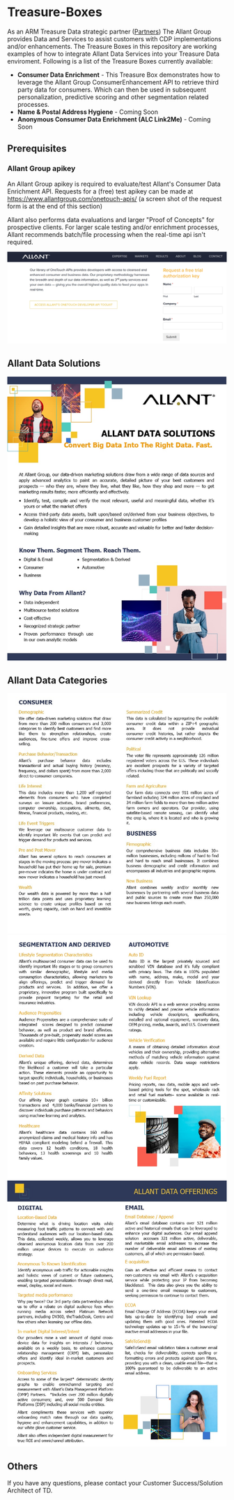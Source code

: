 # Treasure-Boxes
  As an ARM Treasure Data strategic partner (<a href="https://www.allantgroup.com/about/partners/">Partners</a>) The Allant Group provides Data and Services to assist customers with CDP implementations and/or enhancements.  The Treasure Boxes in this repository are working examples of how to integrate Allant Data Services into your Treasure Data enviroment.  Following is a list of the Treasure Boxes currently available:

- <strong>Consumer Data Enrichment</strong> - This Treasure Box demonstrates how to leverage the Allant Group ConsumerEnhancement API to retrieve third party data for consumers.  Which can then be used in subsequent personalization, predictive scoring and other segmentation related processes.
- <strong>Name & Postal Address Hygiene</strong> - Coming Soon
- <strong>Anonymous Consumer Data Enrichment (ALC Link2Me)</strong> - Coming Soon

## Prerequisites
### Allant Group apikey
An Allant Group apikey is required to evaluate/test Allant's Consumer Data Enrichment API.  Requests for a (free) test apikey can be made at https://www.allantgroup.com/onetouch-apis/ (a screen shot of the request form is at the end of this section)

Allant also performs data evaluations and larger "Proof of Concepts" for prospective clients.  For larger scale testing and/or enrichment processes, Allant recommends batch/file processing when the real-time api isn't required.



![apikey](IMG/Allant_apikey_request.jpg)





## Allant Data Solutions
![Allant Data Solutions](IMG/Allant_data_solutions.jpg)


## Allant Data Categories
![Allant Data Categories](IMG/Allant_data_categories.jpg)
![Allant Segmentation Derived and Auto](IMG/Allant_data_segmentation_auto.jpg)
![Allant Data Offerings](IMG/Allant_data_offerings.jpg)

## Others
If you have any questions, please contact your Customer Success/Solution Architect of TD.
